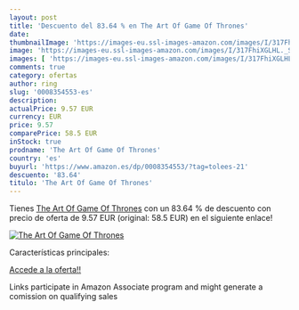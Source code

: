 ```yaml
---
layout: post
title: 'Descuento del 83.64 % en The Art Of Game Of Thrones'
date: 
thumbnailImage: 'https://images-eu.ssl-images-amazon.com/images/I/317FhiXGLHL._SL200_.jpg'
image: 'https://images-eu.ssl-images-amazon.com/images/I/317FhiXGLHL._SL200_.jpg'
images: [ 'https://images-eu.ssl-images-amazon.com/images/I/317FhiXGLHL._SL200_.jpg' ]
comments: true
category: ofertas
author: ring
slug: '0008354553-es'
description:
actualPrice: 9.57 EUR
currency: EUR
price: 9.57
comparePrice: 58.5 EUR
inStock: true
prodname: 'The Art Of Game Of Thrones'
country: 'es'
buyurl: 'https://www.amazon.es/dp/0008354553/?tag=tolees-21'
descuento: '83.64'
titulo: 'The Art Of Game Of Thrones'
---
```


Tienes [The Art Of Game Of Thrones](https://www.amazon.es/dp/0008354553/?tag=tolees-21) con un 83.64 % de descuento con precio de oferta de 9.57 EUR (original: 58.5 EUR) en el siguiente enlace!

[![The Art Of Game Of Thrones](https://images-eu.ssl-images-amazon.com/images/I/317FhiXGLHL._SL200_.jpg)](https://www.amazon.es/dp/0008354553/?tag=tolees-21)

Características principales:


[Accede a la oferta!!](https://www.amazon.es/dp/0008354553/?tag=tolees-21)

Links participate in Amazon Associate program and might generate a comission on qualifying sales


